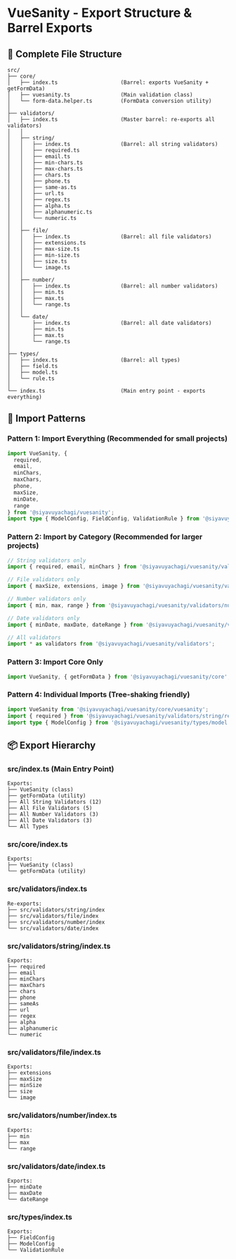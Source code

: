 # VueSanity - Export Structure & Barrel Exports

## 📁 Complete File Structure

```
src/
├── core/
│   ├── index.ts                    (Barrel: exports VueSanity + getFormData)
│   ├── vuesanity.ts                (Main validation class)
│   └── form-data.helper.ts         (FormData conversion utility)
│
├── validators/
│   ├── index.ts                    (Master barrel: re-exports all validators)
│   │
│   ├── string/
│   │   ├── index.ts                (Barrel: all string validators)
│   │   ├── required.ts
│   │   ├── email.ts
│   │   ├── min-chars.ts
│   │   ├── max-chars.ts
│   │   ├── chars.ts
│   │   ├── phone.ts
│   │   ├── same-as.ts
│   │   ├── url.ts
│   │   ├── regex.ts
│   │   ├── alpha.ts
│   │   ├── alphanumeric.ts
│   │   └── numeric.ts
│   │
│   ├── file/
│   │   ├── index.ts                (Barrel: all file validators)
│   │   ├── extensions.ts
│   │   ├── max-size.ts
│   │   ├── min-size.ts
│   │   ├── size.ts
│   │   └── image.ts
│   │
│   ├── number/
│   │   ├── index.ts                (Barrel: all number validators)
│   │   ├── min.ts
│   │   ├── max.ts
│   │   └── range.ts
│   │
│   └── date/
│       ├── index.ts                (Barrel: all date validators)
│       ├── min.ts
│       ├── max.ts
│       └── range.ts
│
├── types/
│   ├── index.ts                    (Barrel: all types)
│   ├── field.ts
│   ├── model.ts
│   └── rule.ts
│
└── index.ts                        (Main entry point - exports everything)
```

## 🎯 Import Patterns

### Pattern 1: Import Everything (Recommended for small projects)
```typescript
import VueSanity, {
  required,
  email,
  minChars,
  maxChars,
  phone,
  maxSize,
  minDate,
  range
} from '@siyavuyachagi/vuesanity';
import type { ModelConfig, FieldConfig, ValidationRule } from '@siyavuyachagi/vuesanity';
```

### Pattern 2: Import by Category (Recommended for larger projects)
```typescript
// String validators only
import { required, email, minChars } from '@siyavuyachagi/vuesanity/validators/string';

// File validators only
import { maxSize, extensions, image } from '@siyavuyachagi/vuesanity/validators/file';

// Number validators only
import { min, max, range } from '@siyavuyachagi/vuesanity/validators/number';

// Date validators only
import { minDate, maxDate, dateRange } from '@siyavuyachagi/vuesanity/validators/date';

// All validators
import * as validators from '@siyavuyachagi/vuesanity/validators';
```

### Pattern 3: Import Core Only
```typescript
import VueSanity, { getFormData } from '@siyavuyachagi/vuesanity/core';
```

### Pattern 4: Individual Imports (Tree-shaking friendly)
```typescript
import VueSanity from '@siyavuyachagi/vuesanity/core/vuesanity';
import { required } from '@siyavuyachagi/vuesanity/validators/string/required';
import type { ModelConfig } from '@siyavuyachagi/vuesanity/types/model';
```

## 📦 Export Hierarchy

### src/index.ts (Main Entry Point)
```
Exports:
├── VueSanity (class)
├── getFormData (utility)
├── All String Validators (12)
├── All File Validators (5)
├── All Number Validators (3)
├── All Date Validators (3)
└── All Types
```

### src/core/index.ts
```
Exports:
├── VueSanity (class)
└── getFormData (utility)
```

### src/validators/index.ts
```
Re-exports:
├── src/validators/string/index
├── src/validators/file/index
├── src/validators/number/index
└── src/validators/date/index
```

### src/validators/string/index.ts
```
Exports:
├── required
├── email
├── minChars
├── maxChars
├── chars
├── phone
├── sameAs
├── url
├── regex
├── alpha
├── alphanumeric
└── numeric
```

### src/validators/file/index.ts
```
Exports:
├── extensions
├── maxSize
├── minSize
├── size
└── image
```

### src/validators/number/index.ts
```
Exports:
├── min
├── max
└── range
```

### src/validators/date/index.ts
```
Exports:
├── minDate
├── maxDate
└── dateRange
```

### src/types/index.ts
```
Exports:
├── FieldConfig
├── ModelConfig
└── ValidationRule
```